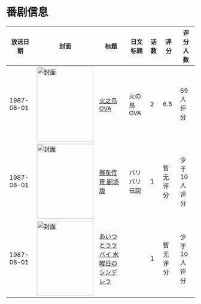 # 番剧信息

|放送日期|封面|标题|日文标题|话数|评分|评分人数|
|---|---|---|---|---|---|---|
|1987-08-01|<img src="//lain.bgm.tv/pic/cover/c/b6/f9/48998_8i3OM.jpg" alt="封面" style="width:150px;height:200px;object-fit:cover;">|[火之鸟 OVA](https://bangumi.tv/subject/48998)|火の鳥 OVA|2|6.5|69人评分|
|1987-08-01|<img src="//lain.bgm.tv/pic/cover/c/db/1c/120018_150gp.jpg" alt="封面" style="width:150px;height:200px;object-fit:cover;">|[赛车传奇 剧场版](https://bangumi.tv/subject/120018)|バリバリ伝説|1|暂无评分|少于10人评分|
|1987-08-01|<img src="//lain.bgm.tv/pic/cover/c/e4/82/139344_S2Mir.jpg" alt="封面" style="width:150px;height:200px;object-fit:cover;">|[あいつとララバイ 水曜日のシンデレラ](https://bangumi.tv/subject/139344)||1|暂无评分|少于10人评分|
